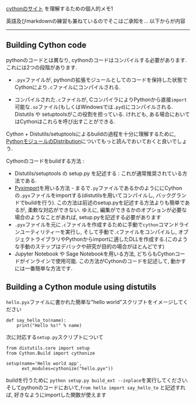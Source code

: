 [cythonのサイト](http://docs.cython.org/en/latest/src/quickstart/build.html) を理解するための個人的メモ1

英語及びmarkdownの練習も兼ねているのでそこはご承知を... 以下からが内容

***

## Building Cython code

pythonのコードとは異なり, cythonのコードはコンパイルする必要があります. これには2つの段階があります.

- `.pyx`ファイルが, pythonの拡張モジュールとしてのコードを保持した状態でCythonにより`.c`ファイルにコンパイルされる.

- コンパイルされた`.c`ファイルが, CコンパイラによりPythonから直接`import`可能な`.so`ファイル(もしくはWindowsでは`.pyd`)にコンパイルされる.
Distutils や setuptoolsがこの役割を担っている. けれども, ある場合においてはCythonはこれらを呼び出すことができる.

Cython + Distutils/setuptoolsによるbuildの過程を十分に理解するために, 
[PythonモジュールのDistribution](https://docs.python.org/3/distributing/index.html)についてもっと読んでおいておくと良いでしょう.


Cythonのコードをbuildする方法 :
- Distutils/setuptools の setup.py を記述する : これが通常推奨されている方法である.
- [Pyximport](http://docs.cython.org/en/latest/src/userguide/source_files_and_compilation.html#pyximport)を用いる方法 - まるで`.py`ファイルであるかのようににCythonの`.pyx`ファイルをimportする(distutilsを用いてコンパイルし, バックグランドでbuildを行う). この方法は前述のsetup.pyを記述する方法よりも簡単であるが, 柔軟な対応ができない. ゆえに, 編集ができるかのオプションが必要な場合のようなことがあれば, setup.pyを記述する必要があります
- `.pyx`ファイルを元に`.c`ファイルを作成するために手動で`cython`コマンドラインユーティリティーを実行し, そして手動で`.c`ファイルをコンパイルし, オブジェクトライブラリやPythonからimportに適したDLLを作成する.(このような手動のステップはデバックや研究が目的の場合がほとんどです)
- Jupyter Notebook や Sage Notebookを用いる方法, どちらもCythonコードがインラインで使用可能. この方法がCythonのコードを記述して, 動かすには一番簡単な方法です.



## Building a Cython module using distutils
```hello.pyx```ファイルに書かれた簡単な"hello world"スクリプトをイメージしてください

```python3
def say_hello_to(name):
    print("Hello %s!" % name)
```

次に対応する```setup.py```スクリプトについて

```python3
from distutils.core import setup
from Cython.Build import cythonize

setup(name='Hello world app',
      ext_modules=cythonize("hello.pyx"))
```

buildを行うために ```python setup.py build_ext --inplace```を実行してください.
そしてpythonのコードにおいて,```from hello import say_hello_to``` と記述すれば, 好きなようにimportした関数が使えます

